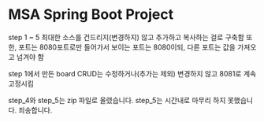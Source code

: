 # MSA Spring Boot Project

step 1 ~ 5 최대한 소스를 건드리지(변경하지) 않고 추가하고 복사하는 걸로 구축함
또한, 포트는 8080포트로만 들어가서 보이는 포트는 8080이되, 다른 포트는 값을 가져오고 넘겨야 함

step 1에서 만든 board CRUD는 수정하거나(추가는 제외) 변경하지 않고 8081로 계속 고정시킴

step_4와 step_5는 zip 파일로 올렸습니다.
step_5는 시간내로 마무리 하지 못했습니다. 죄송합니다.
